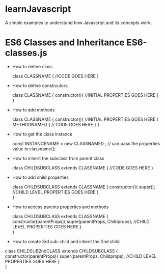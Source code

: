 # learnJavascript
A simple examples to understand how Javascript and its concepts work.

# ES6 Classes and Inheritance ES6-classes.js

- How to define class

    class CLASSNAME {
        //CODE GOES HERE
    }

- How to define constrcutors

    class CLASSNAME {
        constructor(){
            //INITIAL PROPERTIES GOES HERE
        }
    }

- How to add methods

     class CLASSNAME {
        constructor(){
            //INITIAL PROPERTIES GOES HERE
        }
        METHODNAME() {
            // CODE GOES HERE
        }
    }

- How to get the class instance

     const INSTANCENAME = new CLASSNAME() ; // can pass the properties value in classname();

- How to inherit the subclass from parent class

     class CHILDSUBCLASS extends CLASSNAME {
         //CODE GOES HERE
     }

- How to add child properties

    class CHILDSUBCLASS extends CLASSNAME {
           constructor(){
               super();
               //CHILD LEVEL PROPERTIES GOES HERE
           }    
        }

- How to access parents properties and methods

    class CHILDSUBCLASS extends CLASSNAME {
           constructor(parentProps){
               super(parentProps, Childprops);
               //CHILD LEVEL PROPERTIES GOES HERE
           }    
        }

- How to create 3rd sub-child and inherit the 2nd child

 class CHILDSUB2ndCLASS extends CHILDSUBCLASS {
           constructor(parentProps){
               super(parentProps, Childprops);
               //CHILD LEVEL PROPERTIES GOES HERE
           }    
        }
